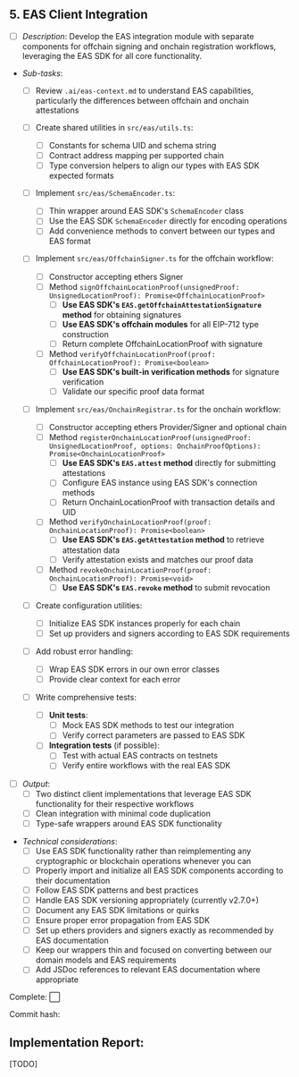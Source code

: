 ## **5. EAS Client Integration**  
   - [ ] *Description*: Develop the EAS integration module with separate components for offchain signing and onchain registration workflows, leveraging the EAS SDK for all core functionality.
   
   - *Sub-tasks*: 
     - [ ] Review `.ai/eas-context.md` to understand EAS capabilities, particularly the differences between offchain and onchain attestations
     
     - [ ] Create shared utilities in `src/eas/utils.ts`:
       - [ ] Constants for schema UID and schema string
       - [ ] Contract address mapping per supported chain
       - [ ] Type conversion helpers to align our types with EAS SDK expected formats
     
     - [ ] Implement `src/eas/SchemaEncoder.ts`:
       - [ ] Thin wrapper around EAS SDK's `SchemaEncoder` class
       - [ ] Use the EAS SDK `SchemaEncoder` directly for encoding operations
       - [ ] Add convenience methods to convert between our types and EAS format
     
     - [ ] Implement `src/eas/OffchainSigner.ts` for the offchain workflow:
       - [ ] Constructor accepting ethers Signer
       - [ ] Method `signOffchainLocationProof(unsignedProof: UnsignedLocationProof): Promise<OffchainLocationProof>`
         - [ ] **Use EAS SDK's `EAS.getOffchainAttestationSignature` method** for obtaining signatures
         - [ ] **Use EAS SDK's offchain modules** for all EIP-712 type construction
         - [ ] Return complete OffchainLocationProof with signature
       
       - [ ] Method `verifyOffchainLocationProof(proof: OffchainLocationProof): Promise<boolean>`
         - [ ] **Use EAS SDK's built-in verification methods** for signature verification
         - [ ] Validate our specific proof data format
     
     - [ ] Implement `src/eas/OnchainRegistrar.ts` for the onchain workflow:
       - [ ] Constructor accepting ethers Provider/Signer and optional chain
       - [ ] Method `registerOnchainLocationProof(unsignedProof: UnsignedLocationProof, options: OnchainProofOptions): Promise<OnchainLocationProof>`
         - [ ] **Use EAS SDK's `EAS.attest` method** directly for submitting attestations
         - [ ] Configure EAS instance using EAS SDK's connection methods
         - [ ] Return OnchainLocationProof with transaction details and UID
       
       - [ ] Method `verifyOnchainLocationProof(proof: OnchainLocationProof): Promise<boolean>`
         - [ ] **Use EAS SDK's `EAS.getAttestation` method** to retrieve attestation data
         - [ ] Verify attestation exists and matches our proof data
       
       - [ ] Method `revokeOnchainLocationProof(proof: OnchainLocationProof): Promise<void>`
         - [ ] **Use EAS SDK's `EAS.revoke` method** to submit revocation
     
     - [ ] Create configuration utilities:
       - [ ] Initialize EAS SDK instances properly for each chain
       - [ ] Set up providers and signers according to EAS SDK requirements
     
     - [ ] Add robust error handling:
       - [ ] Wrap EAS SDK errors in our own error classes
       - [ ] Provide clear context for each error
     
     - [ ] Write comprehensive tests:
       - [ ] **Unit tests**:
         - [ ] Mock EAS SDK methods to test our integration
         - [ ] Verify correct parameters are passed to EAS SDK
       
       - [ ] **Integration tests** (if possible):
         - [ ] Test with actual EAS contracts on testnets
         - [ ] Verify entire workflows with the real EAS SDK
   
   - [ ] *Output*: 
     - [ ] Two distinct client implementations that leverage EAS SDK functionality for their respective workflows
     - [ ] Clean integration with minimal code duplication
     - [ ] Type-safe wrappers around EAS SDK functionality
   
   - *Technical considerations*: 
     - [ ] Use EAS SDK functionality rather than reimplementing any cryptographic or blockchain operations whenever you can
     - [ ] Properly import and initialize all EAS SDK components according to their documentation
     - [ ] Follow EAS SDK patterns and best practices
     - [ ] Handle EAS SDK versioning appropriately (currently v2.7.0+)
     - [ ] Document any EAS SDK limitations or quirks
     - [ ] Ensure proper error propagation from EAS SDK
     - [ ] Set up ethers providers and signers exactly as recommended by EAS documentation
     - [ ] Keep our wrappers thin and focused on converting between our domain models and EAS requirements
     - [ ] Add JSDoc references to relevant EAS documentation where appropriate

Complete: ⬜️

Commit hash: <todo>

## Implementation Report:

[TODO]